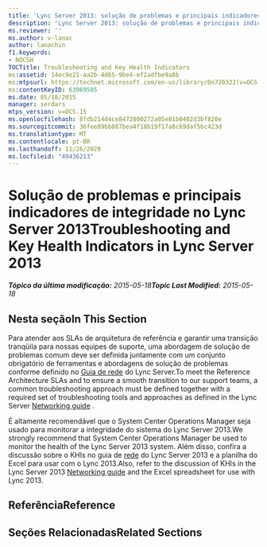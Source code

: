 ```yaml
---
title: 'Lync Server 2013: solução de problemas e principais indicadores de integridade'
description: 'Lync Server 2013: solução de problemas e principais indicadores de integridade.'
ms.reviewer: ''
ms.author: v-lanac
author: lanachin
f1.keywords:
- NOCSH
TOCTitle: Troubleshooting and Key Health Indicators
ms:assetid: 14ec9e21-aa2b-4d65-9be4-ef2adfbe9a8b
ms:mtpsurl: https://technet.microsoft.com/en-us/library/Dn720322(v=OCS.15)
ms:contentKeyID: 63969585
ms.date: 05/18/2015
manager: serdars
mtps_version: v=OCS.15
ms.openlocfilehash: 8fdb214d4ce8472800272a05e81b0402d3bf820e
ms.sourcegitcommit: 36fee89bb887bea4f18b19f17a8c69daf5bc423d
ms.translationtype: MT
ms.contentlocale: pt-BR
ms.lasthandoff: 11/26/2020
ms.locfileid: "49436213"
---
```

# <a name="troubleshooting-and-key-health-indicators-in-lync-server-2013"></a><span data-ttu-id="6449c-103">Solução de problemas e principais indicadores de integridade no Lync Server 2013</span><span class="sxs-lookup"><span data-stu-id="6449c-103">Troubleshooting and Key Health Indicators in Lync Server 2013</span></span>

<div data-xmlns="http://www.w3.org/1999/xhtml">

<div class="topic" data-xmlns="http://www.w3.org/1999/xhtml" data-msxsl="urn:schemas-microsoft-com:xslt" data-cs="https://msdn.microsoft.com/">

<div data-asp="https://msdn2.microsoft.com/asp">



</div>

<div id="mainSection">

<div id="mainBody"><span data-ttu-id="6449c-104">

<span> </span></span><span class="sxs-lookup"><span data-stu-id="6449c-104">

<span> </span></span></span>

<span data-ttu-id="6449c-105">_**Tópico da última modificação:** 2015-05-18_</span><span class="sxs-lookup"><span data-stu-id="6449c-105">_**Topic Last Modified:** 2015-05-18_</span></span>

<div>

## <a name="in-this-section"></a><span data-ttu-id="6449c-106">Nesta seção</span><span class="sxs-lookup"><span data-stu-id="6449c-106">In This Section</span></span>

<span data-ttu-id="6449c-107">Para atender aos SLAs de arquitetura de referência e garantir uma transição tranqüila para nossas equipes de suporte, uma abordagem de solução de problemas comum deve ser definida juntamente com um conjunto obrigatório de ferramentas e abordagens de solução de problemas conforme definido no [Guia de rede](https://go.microsoft.com/fwlink/p/?linkid=390677) do Lync Server.</span><span class="sxs-lookup"><span data-stu-id="6449c-107">To meet the Reference Architecture SLAs and to ensure a smooth transition to our support teams, a common troubleshooting approach must be defined together with a required set of troubleshooting tools and approaches as defined in the Lync Server [Networking guide](https://go.microsoft.com/fwlink/p/?linkid=390677) .</span></span>

<span data-ttu-id="6449c-108">É altamente recomendável que o System Center Operations Manager seja usado para monitorar a integridade do sistema do Lync Server 2013.</span><span class="sxs-lookup"><span data-stu-id="6449c-108">We strongly recommend that System Center Operations Manager be used to monitor the health of the Lync Server 2013 system.</span></span> <span data-ttu-id="6449c-109">Além disso, confira a discussão sobre o KHIs no guia de [rede](https://go.microsoft.com/fwlink/p/?linkid=390677) do Lync Server 2013 e a planilha do Excel para usar com o Lync 2013.</span><span class="sxs-lookup"><span data-stu-id="6449c-109">Also, refer to the discussion of KHIs in the Lync Server 2013 [Networking guide](https://go.microsoft.com/fwlink/p/?linkid=390677) and the Excel spreadsheet for use with Lync 2013.</span></span>

</div>

<div>

## <a name="reference"></a><span data-ttu-id="6449c-110">Referência</span><span class="sxs-lookup"><span data-stu-id="6449c-110">Reference</span></span>

</div>

<div>

## <a name="related-sections"></a><span data-ttu-id="6449c-111">Seções Relacionadas</span><span class="sxs-lookup"><span data-stu-id="6449c-111">Related Sections</span></span>

<span data-ttu-id="6449c-112"></div>

</div>

<span> </span>

</div>

</div>

</span><span class="sxs-lookup"><span data-stu-id="6449c-112"></div>

</div>

<span> </span>

</div>

</div>

</span></span></div>


